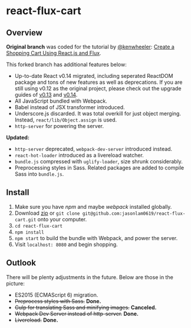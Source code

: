 react-flux-cart
===============

## Overview

**Original branch** was coded for the tutorial by [@kenwheeler](https://twitter.com/ken_wheeler): [Create a Shopping Cart Using React.js and Flux](https://scotch.io/tutorials/creating-a-simple-shopping-cart-with-react-js-and-flux).

This forked branch has additional features below:

* Up-to-date React v0.14 migrated, including seperated ReactDOM package and tons of new features as well as deprecations. If you are still using v0.12 as the original project, please check out the upgrade guides of [v0.13](https://facebook.github.io/react/blog/2015/03/10/react-v0.13.html) and [v0.14](https://facebook.github.io/react/blog/2015/10/07/react-v0.14.html).
* All JavaScript bundled with Webpack.
* Babel instead of JSX transformer introduced.
* Underscore.js discarded. It was total overkill for just object merging. Instead, `react/lib/Object.assign` is used.
* `http-server` for powering the server.

**Updated:**

* `http-server` deprecated, `webpack-dev-server` introduced instead.
* `react-hot-loader` introduced as a livereload watcher.
* `bundle.js` compressed with `uglify-loader`, size shrunk considerably.
* Preprocessing styles in Sass. Related packages are added to compile Sass into `bundle.js`.

## Install

1. Make sure you have *npm* and maybe *webpack* installed globally.
2. Download [zip](https://github.com/jasonlam0619/react-flux-cart/archive/master.zip) or `git clone git@github.com:jasonlam0619/react-flux-cart.git` onto your computer.
2. `cd react-flux-cart`
3. `npm install`
4. `npm start` to build the bundle with Webpack, and power the server.
5. Visit `localhost: 8080` and begin shopping.

## Outlook

There will be plenty adjustments in the future. Below are those in the picture:

* ES2015 (ECMAScript 6) migration.
* ~~Preprocess styles with Sass.~~ **Done.**
* ~~Gulp for translating Sass and minifying images.~~ **Canceled.**
* ~~Webpack Dev Server instead of http-server.~~ **Done.**
* ~~Livereload.~~ **Done.**

